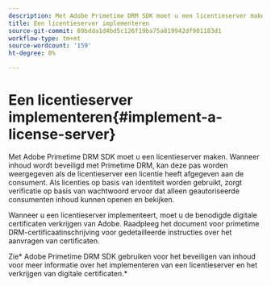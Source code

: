 ```yaml
---
description: Met Adobe Primetime DRM SDK moet u een licentieserver maken. Wanneer inhoud wordt beveiligd met Primetime DRM, kan deze pas worden weergegeven als de licentieserver een licentie heeft afgegeven aan de consument. Als licenties op basis van identiteit worden gebruikt, zorgt verificatie op basis van wachtwoord ervoor dat alleen geautoriseerde consumenten inhoud kunnen openen en bekijken.
title: Een licentieserver implementeren
source-git-commit: 89bdda1d4bd5c126f19ba75a819942df901183d1
workflow-type: tm+mt
source-wordcount: '159'
ht-degree: 0%

---
```



# Een licentieserver implementeren{#implement-a-license-server}

Met Adobe Primetime DRM SDK moet u een licentieserver maken. Wanneer inhoud wordt beveiligd met Primetime DRM, kan deze pas worden weergegeven als de licentieserver een licentie heeft afgegeven aan de consument. Als licenties op basis van identiteit worden gebruikt, zorgt verificatie op basis van wachtwoord ervoor dat alleen geautoriseerde consumenten inhoud kunnen openen en bekijken.

Wanneer u een licentieserver implementeert, moet u de benodigde digitale certificaten verkrijgen van Adobe. Raadpleeg het document voor primetime DRM-certificaatinschrijving voor gedetailleerde instructies over het aanvragen van certificaten.

Zie* Adobe Primetime DRM SDK gebruiken voor het beveiligen van inhoud voor meer informatie over het implementeren van een licentieserver en het verkrijgen van digitale certificaten.*
